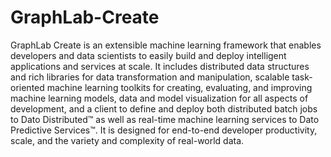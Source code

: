 # GraphLab-Create
GraphLab Create is an extensible machine learning framework that enables developers and data scientists to easily build and deploy intelligent applications and services at scale. It includes distributed data structures and rich libraries for data transformation and manipulation, scalable task-oriented machine learning toolkits for creating, evaluating, and improving machine learning models, data and model visualization for all aspects of development, and a client to define and deploy both distributed batch jobs to Dato Distributed™ as well as real-time machine learning services to Dato Predictive Services™. It is designed for end-to-end developer productivity, scale, and the variety and complexity of real-world data.
